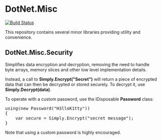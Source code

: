 # DotNet.Misc
[![Build Status](https://carlubian.visualstudio.com/DotNet.Misc/_apis/build/status/DotNet.Misc%20Build)](https://carlubian.visualstudio.com/DotNet.Misc/_build/latest?definitionId=16)

This repository contains several minor libraries providing utility and convenience.

## DotNet.Misc.Security
Simplifies data encryption and decryption, removing the need to handle byte arrays, memory slices and other low level implementation details.

Instead, a call to <strong>Simply.Encrypt("Secret")</strong> will return a piece of encrypted data that can then be decrypted or stored securely. To decrypt it, use <strong>Simply.Decrypt(data)</strong>.

To operate with a custom password, use the IDisposable <strong>Password</strong> class:

<pre>using(new Password("H3lloK1tty"))
{
    var secure = Simply.Encrypt("secret message");
}</pre>

Note that using a custom password is highly encouraged.
